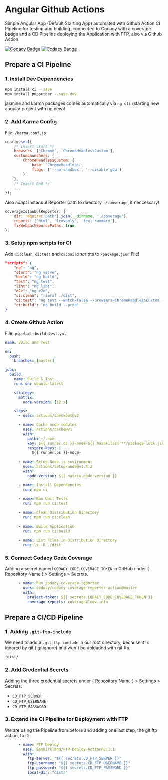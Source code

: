 # Angular Github Actions

Simple Angular App (Default Starting App) automated with Github Action CI Pipeline for testing and building, connected to Codacy with a coverage badge and a CD Pipeline deploying the Application with FTP, also via Github Action.

[![Codacy Badge](https://app.codacy.com/project/badge/Grade/413a9957f4784296a40e889235c20d4d)](https://www.codacy.com/manual/JakobVesely/angular-github-actions?utm_source=github.com&amp;utm_medium=referral&amp;utm_content=JakobVesely/angular-github-actions&amp;utm_campaign=Badge_Grade)
[![Codacy Badge](https://app.codacy.com/project/badge/Coverage/413a9957f4784296a40e889235c20d4d)](https://www.codacy.com/manual/JakobVesely/angular-github-actions?utm_source=github.com&utm_medium=referral&utm_content=JakobVesely/angular-github-actions&utm_campaign=Badge_Coverage)

## Prepare a CI Pipeline

### 1. Install Dev Dependencies

```sh
npm install ci --save
npm install puppeteer --save-dev
```

jasmine and karma packages comes automatically via `ng cli` (starting new angular project with ng new)!

### 2. Add Karma Config

File: `/karma.conf.js`

```js
config.set({
    /* Insert Start */
    browsers: ['Chrome', 'ChromeHeadlessCustom'],
    customLaunchers: {
        ChromeHeadlessCustom: {
            base: 'ChromeHeadless',
            flags: ['--no-sandbox', '--disable-gpu']
        }
    },
    /* Insert End */
    ...
});
```

Also adapt Instanbul Reporter path to directory `./converage`, if neccessary!

```js
coverageIstanbulReporter: {
    dir: require('path').join(__dirname, './coverage'),
    reports: ['html', 'lcovonly', 'text-summary'],
    fixWebpackSourcePaths: true
},
```

### 3. Setup npm scripts for CI

Add `ci:clean`, `ci:test` and `ci:build` scripts to `/package.json` File!

```json
"scripts": {
    "ng": "ng",
    "start": "ng serve",
    "build": "ng build",
    "test": "ng test",
    "lint": "ng lint",
    "e2e": "ng e2e",
    "ci:clean": "rimraf ./dist",
    "ci:test": "ng test --watch=false --browsers=ChromeHeadlessCustom --code-coverage",
    "ci:build": "ng build --prod"
}
```

### 4. Create Github Action

File: `pipeline-build-test.yml`

```yml
name: Build and Test

on:
  push:
    branches: [master]

jobs:
  build:
    name: Build & Test
    runs-on: ubuntu-latest

    strategy:
      matrix:
        node-version: [12.x]

    steps:
      - uses: actions/checkout@v2

      - name: Cache node modules
        uses: actions/cache@v1
        with:
          path: ~/.npm
          key: ${{ runner.os }}-node-${{ hashFiles('**/package-lock.json') }}
          restore-keys: |
            ${{ runner.os }}-node-
            
      - name: Setup Node.js environment
        uses: actions/setup-node@v1.4.2
        with:
          node-version: ${{ matrix.node-version }}

      - name: Install Dependencies
        run: npm ci
          
      - name: Run Unit Tests
        run: npm run ci:test

      - name: Clean Distribution Directory
        run: npm run ci:clean
        
      - name: Build Application
        run: npm run ci:build
      
      - name: List Files in Distribution Directory
        run: ls -R ./dist
```

### 5. Connect Codacy Code Coverage

Adding a secret named `CODACY_CODE_COVERAGE_TOKEN` in GitHub under { Repository Name } > Settings > Secrets.

```yml
      - name: Run codacy-coverage-reporter
        uses: codacy/codacy-coverage-reporter-action@master
        with:
          project-token: ${{ secrets.CODACY_CODE_COVERAGE_TOKEN }}
          coverage-reports: coverage/lcov.info
```

## Prepare a CI/CD Pipeline

### 1. Adding `.git-ftp-include`

We need to add a `.git-ftp-include` in our root directory, because it is ignored by git (.gitignore) and won´t be uploaded with git ftp.
```sh
!dist/
```

### 2. Add Credential Secrets

Adding the three credential secrets under { Repository Name } > Settings > Secrets:
  - `CD_FTP_SERVER`
  - `CD_FTP_USERNAME`
  - `CD_FTP_PASSWORD`

### 3. Extend the CI Pipeline for Deployment with FTP

We are using the Pipeline from before and adding one last step, the git ftp action, to it:

```yml
      - name: FTP Deploy
        uses: SamKirkland/FTP-Deploy-Action@3.1.1
        with:
          ftp-server: "${{ secrets.CD_FTP_SERVER }}"
          ftp-username: "${{ secrets.CD_FTP_USERNAME }}"
          ftp-password: "${{ secrets.CD_FTP_PASSWORD }}"
          local-dir: "dist/"
```
